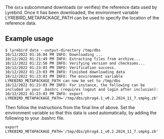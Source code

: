 
The `data` subcommand downloads (or verifies) the reference data used by Lyrebird.
Once it has been downloaded, the environment variable LYREBIRD_METAPACKAGE_PATH
can be used to specify the location of the reference data.

## Example usage

```
$ lyrebird data --output-directory /tmp/dbs
10/12/2022 01:16:04 PM INFO: Downloading ...
10/12/2022 01:21:49 PM INFO: Extracting files from archive...
10/12/2022 01:22:50 PM INFO: Verifying version and checksums...
10/12/2022 01:23:03 PM INFO: Verification success.
10/12/2022 01:23:03 PM INFO: Finished downloading data
10/12/2022 01:23:03 PM INFO: The environment variable LYREBIRD_METAPACKAGE_PATH can now be set to /tmp/dbs
10/12/2022 01:23:03 PM INFO: For instance, the following can be included in your .bashrc (requires logout and login after inclusion):
10/12/2022 01:23:03 PM INFO: export LYREBIRD_METAPACKAGE_PATH='/tmp/dbs/phrog4.1_v0.2.2024_11_7.smpkg.zb'
```

Then follow the instructions from the final line of above. Set the environment variable so that this data is used automatically, by adding the following to your .bashrc file.

```
export LYREBIRD_METAPACKAGE_PATH='/tmp/dbs/phrog4.1_v0.2.2024_11_7.smpkg.zb'
```
